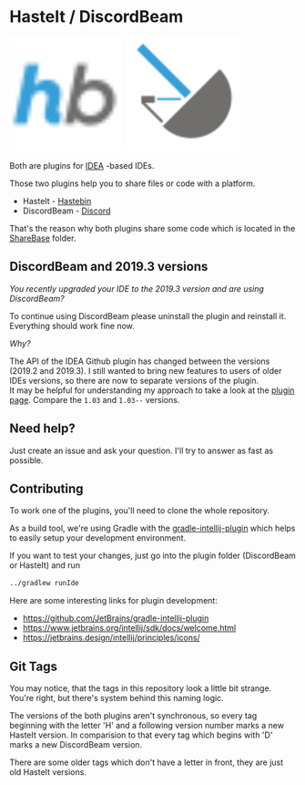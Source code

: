 # HasteIt / DiscordBeam

<p>
    <a href="./HasteIt"><img src="./img/hasteit.svg" alt="HasteIt" height="200"/></a>
    <a href="./DiscordBeam"><img src="./img/discordbeam.svg" alt="DiscordBeam" height="200"/></a>
</p>

Both are plugins for [IDEA](https://www.jetbrains.com/idea/) -based IDEs.

Those two plugins help you to share files or code with a platform.

* HasteIt - [Hastebin](https://hastebin.com/)
* DiscordBeam - [Discord](https://discordapp.com/)

That's the reason why both plugins share some code which is located in the [ShareBase](./ShareBase) folder.

## DiscordBeam and 2019.3 versions

_You recently upgraded your IDE to the 2019.3 version and are using DiscordBeam?_

To continue using DiscordBeam please uninstall the plugin and reinstall it. Everything should work fine now.

_Why?_

The API of the IDEA Github plugin has changed between the versions (2019.2 and 2019.3). I still wanted to bring new
features to users of older IDEs versions, so there are now to separate versions of the plugin.  
It may be helpful for understanding my approach to take a look at the 
[plugin page](https://plugins.jetbrains.com/plugin/12804-discordbeam/versions).
Compare the `1.03` and `1.03--` versions.

## Need help?

Just create an issue and ask your question. I'll try to answer as fast as possible.

## Contributing

To work one of the plugins, you'll need to clone the whole repository.

As a build tool, we're using Gradle with the 
[gradle-intellij-plugin](https://github.com/JetBrains/gradle-intellij-plugin) 
which helps to easily setup your development environment.

If you want to test your changes, just go into the plugin folder (DiscordBeam or HasteIt) and run 
```bash
../gradlew runIde
```

Here are some interesting links for plugin development:

* https://github.com/JetBrains/gradle-intellij-plugin
* https://www.jetbrains.org/intellij/sdk/docs/welcome.html
* https://jetbrains.design/intellij/principles/icons/

## Git Tags

You may notice, that the tags in this repository look a little bit strange.
You're right, but there's system behind this naming logic.

The versions of the both plugins aren't synchronous, so every tag beginning with the letter 'H' 
and a following version number marks a new HasteIt version. In comparision to that every tag 
which begins with 'D' marks a new DiscordBeam version.

There are some older tags which don't have a letter in front, they are just old HasteIt versions.